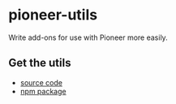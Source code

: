 # pioneer-utils

Write add-ons for use with Pioneer more easily.

## Get the utils

* [source code](https://github.com/mozilla/pioneer-utils)
* [npm package](https://www.npmjs.com/package/pioneer-utils)
